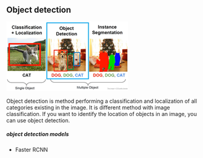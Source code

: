 ## Object detection

![01](https://github.com/Oh-Yoojin/Object-detection/blob/master/01.png)

Object detection is method performing a classification and localization of all categories existing in the image.
It is different method with image classification. If you want to identify the location of objects in an image, you can use object detection.

##### object detection models
* Faster RCNN
